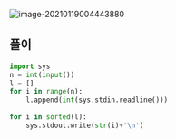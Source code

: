 

![image-20210119004443880](C:\Users\지뇽쿤\AppData\Roaming\Typora\typora-user-images\image-20210119004443880.png)

## 풀이 

```python
import sys
n = int(input())
l = []
for i in range(n):
    l.append(int(sys.stdin.readline()))
    
for i in sorted(l):
    sys.stdout.write(str(i)+'\n')
```

